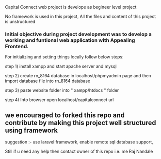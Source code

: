 Capital Connect web project is develope as begineer level project

No framework is used in this project, All the files and content of this project is unstructured

### Initial objective during project development was to develop a working and funtional web application with Appealing Frontend.

For initializing and setting things locally follow below steps:

step 1) install xampp and start apache server and mysql

step 2) create rn_8164 database in localhost/phpmyadmin page and then import database file into rn_8164 database

step 3) paste website folder into " xampp/htdocs " folder

step 4) Into browser open localhost/capitalconnect url

## we encouraged to forked this repo and contribute by making this project well structured using framework
suggestion :- use laravel framework, enable remote sql database support,


Still if u need any help then contact owner of this repo i.e. me Raj Nandale
